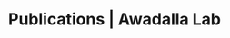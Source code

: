 ---
title: Publications | Awadalla Lab
permalink: /publications/
published: false
isPublic_b: true

publicationType_txt: journal
title_txt: "Mutations in centrosomal protein CEP152 in primary microcephaly families linked to MCPH4."
pmid_tl: 20598275
publishDate_tdt: "2010-07-09T07:23:33.000Z"
journalTitle_txt: "American journal of human genetics"
volume_tpl: 87
issue_tpl: 1
doi_txt: "10.1016/j.ajhg.2010.06.003"
authors_list: 
  - author_txt: "Guernsey DL"
  - author_txt: "Jiang H"
  - author_txt: "Hussin J"
  - author_txt: "Arnold M"
  - author_txt: "Bouyakdan K"
  - author_txt: "Perry S"
  - author_txt: "Babineau-Sturk T"
  - author_txt: "Beis J"
  - author_txt: "Dumas N"
  - author_txt: "Evans SC"
  - author_txt: "Ferguson M"
  - author_txt: "Matsuoka M"
  - author_txt: "Macgillivray C"
  - author_txt: "Nightingale M"
  - author_txt: "Patry L"
  - author_txt: "Rideout AL"
  - author_txt: "Thomas A"
  - author_txt: "Orr A"
  - author_txt: "Hoffmann I"
  - author_txt: "Michaud JL"
  - author_txt: "Awadalla P"
  - author_txt: "Meek DC"
  - author_txt: "Ludman M"
  - author_txt: "Samuels ME"
---